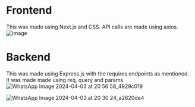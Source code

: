 # Frontend 
This was made using Next.js and CSS. API calls are made using axios.
![image](https://github.com/NigamAnanya/RA2111003010994/assets/104274005/e191e232-8c78-4c53-8e31-11c22934b2ac)

# Backend
This was made using Express.js with the requires endpoints as mentioned.
It was made made using req, query and params.
![WhatsApp Image 2024-04-03 at 20 56 58_4929c019](https://github.com/NigamAnanya/RA2111003010994/assets/104274005/4dffc4c4-9c1b-4a04-a4e5-38c05602c91b)

![WhatsApp Image 2024-04-03 at 20 30 24_a2620de4](https://github.com/NigamAnanya/RA2111003010994/assets/104274005/e405adb8-7772-4b3a-aa7e-f93b364d9046)


